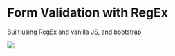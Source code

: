 <h1>Form Validation with RegEx</h1>
<p>Built using RegEx and vanilla JS, and bootstrap</p>

<img src="https://github.com/RobbieProkop/regex_form_validation/form.png"/>

